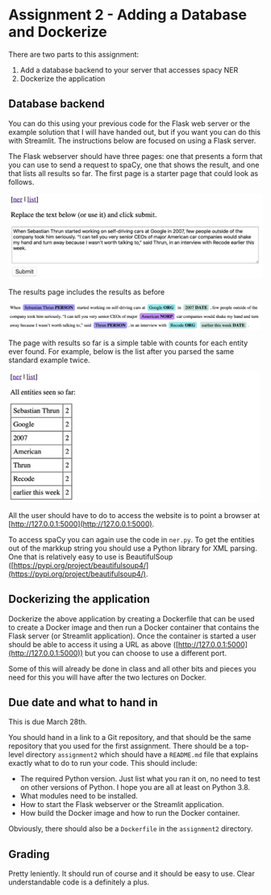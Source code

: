 # Assignment 2 - Adding a Database and Dockerize

There are two parts to this assignment:

1. Add a database backend to your server that accesses spacy NER
2. Dockerize the application


## Database backend

You can do this using your previous code for the Flask web server or the example solution that I will have handed out, but if you want you can do this with Streamlit. The instructions below are focused on using a Flask server.

The Flask webserver should have three pages: one that presents a form that you can use to send a request to spaCy, one that shows the result, and one that lists all results so far. The first page is a starter page that could look as follows.

<img src="images/main-page.png" width="600">

The results page includes the results as before

<img src="images/ner-result.png" width="500">

The page with results so far is a simple table with counts for each entity ever found. For example, below is the list after you parsed the same standard example twice.

<img src="images/ner-list.png" width="500">


All the user should have to do to access the website is to point a browser at [http://127.0.0.1:5000](http://127.0.0.1:5000).

To access spaCy you can again use the code in `ner.py`. To get the entities out of the markkup string you should use a Python library for XML parsing. One that is relatively easy to use is BeautifulSoup ([https://pypi.org/project/beautifulsoup4/](https://pypi.org/project/beautifulsoup4/).


## Dockerizing the application

Dockerize the above application by creating a Dockerfile that can be used to create a Docker image and then run a Docker container that contains the Flask server (or Streamlit application). Once the container is started a user should be able to access it using a URL as above ([http://127.0.0.1:5000](http://127.0.0.1:5000)) but you can choose to use a different port.

Some of this will already be done in class and all other bits and pieces you need for this you will have after the two lectures on Docker.


## Due date and what to hand in

This is due March 28th.

You should hand in a link to a Git repository, and that should be the same repository that you used for the first assignment. There should be a top-level directory `assignment2` which should have a `README.md` file that explains exactly what to do to run your code. This should include:

- The required Python version. Just list what you ran it on, no need to test on other versions of Python. I hope you are all at least on Python 3.8.
- What modules need to be installed.
- How to start the Flask webserver or the Streamlit application.
- How build the Docker image and how to run the Docker container.

Obviously, there should also be a `Dockerfile` in the `assignment2` directory.


## Grading

Pretty leniently. It should run of course and it should be easy to use. Clear understandable code is a definitely a plus.

